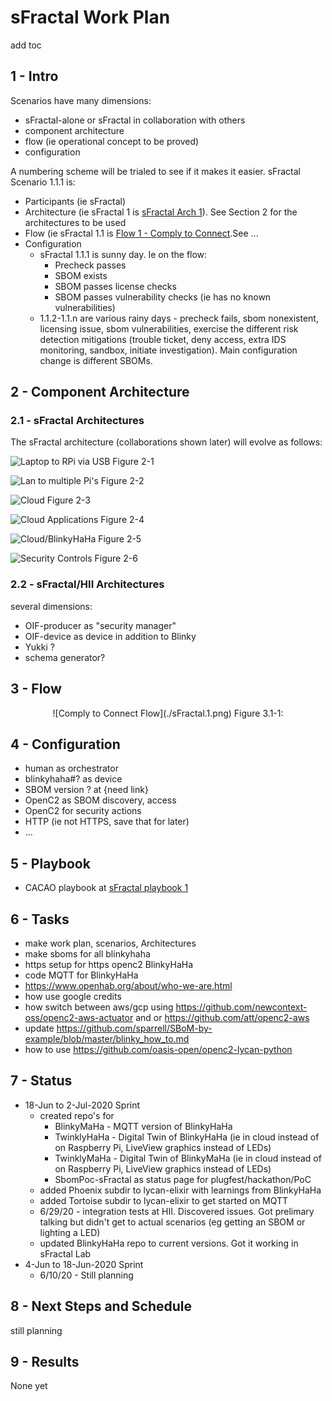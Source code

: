 # sFractal Work Plan
add toc

## 1 - Intro
Scenarios have many dimensions:
- sFractal-alone or sFractal in collaboration with others
- component architecture
- flow (ie operational concept to be proved)
- configuration

A numbering scheme will be trialed to see if it
makes it easier.
sFractal Scenario 1.1.1 is:
- Participants (ie sFractal)
- Architecture (ie sFractal 1 is [sFractal Arch 1](./arch.01.trivial.pi.lan.png)). See Section 2 for the architectures to be used
- Flow (ie sFractal 1.1 is  [Flow 1 - Comply to Connect](./sFractal.1.png).See ...
- Configuration
   - sFractal 1.1.1 is sunny day. Ie on the flow:
      - Precheck passes
      - SBOM exists
      - SBOM passes license checks
      - SBOM passes vulnerability checks (ie has no known vulnerabilities)
    - 1.1.2-1.1.n are various rainy days - precheck fails, sbom nonexistent, licensing issue, sbom vulnerabilities, exercise the different risk detection mitigations (trouble ticket, deny access, extra IDS monitoring, sandbox, initiate investigation). Main configuration change is different SBOMs.

## 2 - Component Architecture

### 2.1 - sFractal Architectures

The sFractal architecture (collaborations shown later) will evolve as follows:
<p align="center">

![Laptop to RPi via USB](./arch.01.trivial.pi.lan.png)
Figure 2-1

![Lan to multiple Pi's](./arch.02.pi.lan.png)
Figure 2-2

![Cloud](./arch.03.cloud.init.png)
Figure 2-3

![Cloud Applications](./arch.04.cloud.securityMgr.png)
Figure 2-4

![Cloud/BlinkyHaHa](./arch.05.cloud.blinky.png)
Figure 2-5

![Security Controls](./arch.06.security.controls.png)
Figure 2-6


</p>

### 2.2 - sFractal/HII Architectures
several dimensions:
- OIF-producer as "security manager"
- OIF-device as device in addition to Blinky
- Yukki ?
- schema generator?

## 3 - Flow

<p align="center">
![Comply to Connect Flow](./sFractal.1.png)
Figure 3.1-1:
</p>

## 4 - Configuration
- human as orchestrator
- blinkyhaha#? as device
- SBOM version ? at {need link}
- OpenC2 as SBOM discovery, access
- OpenC2 for security actions
- HTTP (ie not HTTPS, save that for later)
- ...

## 5 - Playbook
- CACAO playbook at [sFractal playbook 1](./cacaoPlaybook.01.json)

## 6 - Tasks
- make work plan, scenarios, Architectures
- make sboms for all blinkyhaha
- https setup for https openc2 BlinkyHaHa
- code MQTT for BlinkyHaHa
- https://www.openhab.org/about/who-we-are.html
- how use google credits
- how switch between aws/gcp using https://github.com/newcontext-oss/openc2-aws-actuator and or https://github.com/att/openc2-aws
- update https://github.com/sparrell/SBoM-by-example/blob/master/blinky_how_to.md
- how to use https://github.com/oasis-open/openc2-lycan-python

## 7 - Status
- 18-Jun to 2-Jul-2020 Sprint
   - created repo's for
      - BlinkyMaHa - MQTT version of BlinkyHaHa
      - TwinklyHaHa - Digital Twin of BlinkyHaHa (ie in cloud instead of on Raspberry Pi, LiveView graphics instead of LEDs)
      - TwinklyMaHa - Digital Twin of BlinkyMaHa (ie in cloud instead of on Raspberry Pi, LiveView graphics instead of LEDs)
      - SbomPoc-sFractal as status page for plugfest/hackathon/PoC
   - added Phoenix subdir to lycan-elixir with learnings from BlinkyHaHa
   - added Tortoise subdir to lycan-elixir to get started on MQTT
   - 6/29/20 - integration tests at HII. Discovered issues. Got prelimary talking but didn't get to actual scenarios (eg getting an SBOM or lighting a LED)
   - updated BlinkyHaHa repo to current versions. Got it working in sFractal Lab
- 4-Jun to 18-Jun-2020 Sprint
   - 6/10/20 - Still planning


## 8 - Next Steps and Schedule
still planning

## 9 - Results

None yet
